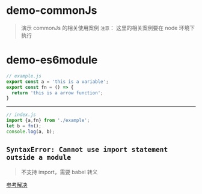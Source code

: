 # demo-commonJs
> 演示 commonJs 的相关使用案例
`注意`： 这里的相关案例要在 node 环境下执行

# demo-es6module
```javascript
// example.js
export const a = 'this is a variable';
export const fn = () => {
  return 'this is a arrow function';
}
```
---
```javascript
// index.js
import {a,fn} from './example';
let b = fn();
console.log(a, b);
```
## `SyntaxError: Cannot use import statement outside a module`
> 不支持 import，需要 babel 转义

[参考解决](https://wangdoc.com/es6/intro.html)
